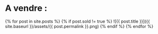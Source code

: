 # A vendre :

{% for post in site.posts %}
{% if post.sold != true %}
![{{ post.title }}]({{ site.baseurl }}/assets/{{ post.permalink }}.png)
{% endif %}
{% endfor %}
